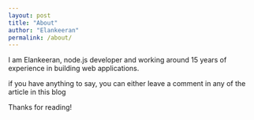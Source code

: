 ```yaml
---
layout: post
title: "About"
author: "Elankeeran"
permalink: /about/
---
```


I am Elankeeran, node.js developer and working around 15 years of experience in building web applications.

if you have anything to say, you can either leave a comment in any of the article in this blog

Thanks for reading!
